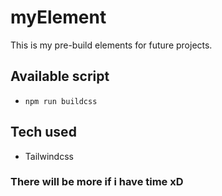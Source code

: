 # myElement

This is my pre-build elements for future projects.

## Available script

- ``npm run buildcss``

## Tech used

- Tailwindcss

### There will be more if i have time xD